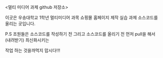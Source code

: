 <멀티 미디어 과제 github 저장소>

이곳은 우송대학교 1학년 멀티미디어 과목 쇼핑몰 홈페이지 제작 실습 과제 소스코드를 올리는 곳입니다.

P.S
조원들은 소스코드를 작성하기 전 그리고 소스코드를 올리기 전 먼저 pull을 해서(내려받기) 최신화시키는

작업 하는 것을까먹지 맙시다!!!
